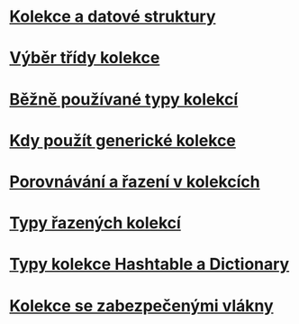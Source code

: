# [Kolekce a datové struktury](index.md)
# [Výběr třídy kolekce](selecting-a-collection-class.md)
# [Běžně používané typy kolekcí](commonly-used-collection-types.md)
# [Kdy použít generické kolekce](when-to-use-generic-collections.md)
# [Porovnávání a řazení v kolekcích](comparisons-and-sorts-within-collections.md)
# [Typy řazených kolekcí](sorted-collection-types.md)
# [Typy kolekce Hashtable a Dictionary](hashtable-and-dictionary-collection-types.md)
# [Kolekce se zabezpečenými vlákny](thread-safe/)